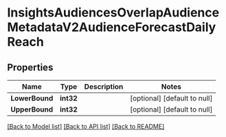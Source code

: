 # InsightsAudiencesOverlapAudienceMetadataV2AudienceForecastDailyReach

## Properties
Name | Type | Description | Notes
------------ | ------------- | ------------- | -------------
**LowerBound** | **int32** |  | [optional] [default to null]
**UpperBound** | **int32** |  | [optional] [default to null]

[[Back to Model list]](../README.md#documentation-for-models) [[Back to API list]](../README.md#documentation-for-api-endpoints) [[Back to README]](../README.md)

